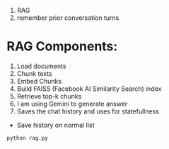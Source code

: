 1. RAG
2. remember prior conversation turns

# RAG Components:
1. Load documents
2. Chunk texts
3. Embed Chunks
4. Build FAISS (Facebook AI Similarity Search) index
5. Retrieve top-k chunks
6. I am using Gemini to generate answer
7. Saves the chat history and uses for statefullness

- Save history on normal list

```
python rag.py
```